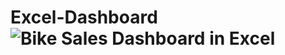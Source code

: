 # Excel-Dashboard![Bike Sales Dashboard in Excel](https://user-images.githubusercontent.com/119759258/205770139-cfa97148-08d4-4696-95e3-e703731f702c.jpg)
